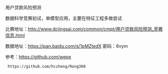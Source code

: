 用户贷款风险预测

数据科学竞赛初试，单模型应用，主要在特征工程多做尝试

比赛地址：http://www.dcjingsai.com/common/cmpt/用户贷款风险预测_竞赛信息.html

数据地址：https://pan.baidu.com/s/1pMZtedX 密码：6vym

参考：https://github.com/wepe

     https://github.com/hczheng/Rong360
